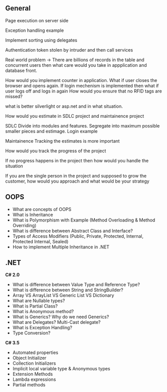 ## General

Page execution on server side

Exception handling example

Implement sorting using delegates

Authentication token stolen by intruder and then call services

Real world problem -> There are billions of records in the table and concurrent users then what care would you take in appplication and database front.

How would you implement counter in application. What if user closes the browser and opens again. If login mechenism is implemented then what if user logs off and logs in again
How would you ensure that no RFID tags are missed?

what is better silverlight or asp.net and in what situation.

How would you estimate in SDLC project and maintainence project

SDLC
	Divide into modules and features. Segregate into maximum possible smaller pieces and estimage. Login example
	
Maintainence
	Tracking the estimates is more important

How would you track the progress of the project

If no progress happens in the project then how would you handle the situation

If you are the single person in the project and supposed to grow the customer, how would you approach and what would be your strategy


## OOPS

* What are concepts of OOPS
* What is Inheritance
* What is Polymorphism with Example (Method Overloading & Method Overriding)
* What is difference between Abstract Class and Interface?
* Types of Access Modifiers (Public, Private, Protected, Internal, Protected Internal, Sealed)
* How to implement Multiple Inheritance in .NET



## .NET

**C# 2.0**

* What is difference between Value Type and Reference Type?
* What is difference between String and StringBuilder?
* Array VS ArrayList VS Generic List VS Dictionary
* What are Nullable types?
* What is Partial Class?
* What is Anonymous method?
* What is Generics? Why do we need Generics?
* What are Delegates? Multi-Cast delegate?
* What is Exception Handling?
* Type Conversion?

**C# 3.5**

* Automated properties
* Object Initializer
* Collection Initializers
* Implicit local variable type & Anonymous types
* Extension Methods
* Lambda expressions
* Partial methods

